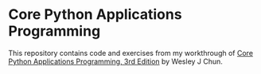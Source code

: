 # Core Python Applications Programming

This repository contains code and exercises from my workthrough of [Core
Python Applications Programming, 3rd
Edition](https://www.amazon.com/Core-Python-Applications-Programming-3rd/dp/0132678209)
by Wesley J Chun.
